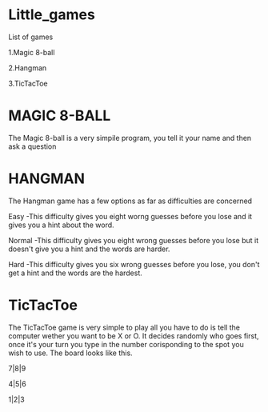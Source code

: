 # Little_games
List of games

1.Magic 8-ball

2.Hangman

3.TicTacToe

#  MAGIC 8-BALL 
  
The Magic 8-ball is a very simpile program, you tell it your name and then ask a question

#  HANGMAN  

The Hangman game has a few options as far as difficulties are concerned


Easy -This difficulty gives you eight worng guesses before you lose and it gives you a hint about the word.


Normal -This difficulty gives you eight wrong guesses before you lose but it doesn't give you a hint and the words are harder.


Hard -This difficulty gives you six wrong guesses before you lose, you don't get a hint and the words are the hardest.

#  TicTacToe

The TicTacToe game is very simple to play all you have to do is tell the computer wether you want to be X or O. It decides randomly who goes first, once it's your turn you type in the number corisponding to the spot you wish to use. The board looks like this.

7|8|9

4|5|6

1|2|3
